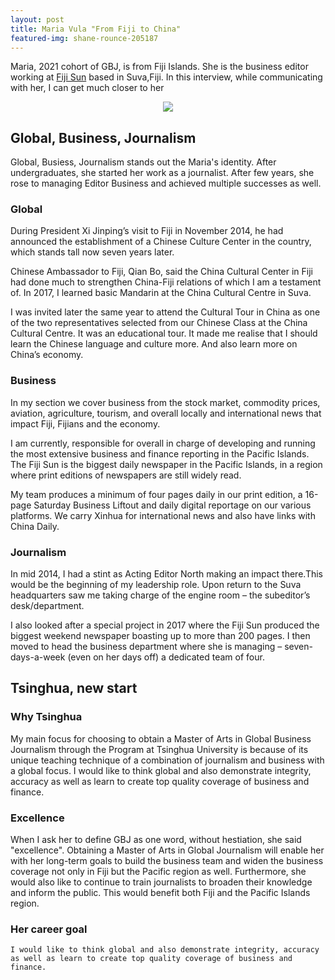 ```yaml
---
layout: post
title: Maria Vula "From Fiji to China"
featured-img: shane-rounce-205187
---
```


Maria, 2021 cohort of GBJ, is from Fiji Islands. She is the business editor working at [Fiji Sun](https://fijisun.com.fj/) based in Suva,Fiji. 
In this interview, while communicating with her, I can get much closer to her 

<p align="center"><a href="https://www.linkpicture.com/view.php?img=LPic615837697d1681691808356"><img src="https://www.linkpicture.com/q/스크린샷-2021-10-02-오후-6.26.47.png" type="image"></a></p>

## Global, Business, Journalism 

Global, Busiess, Journalism stands out the Maria's identity. After undergraduates, she started her work as a journalist. After few years, she rose to managing Editor Business and achieved multiple successes as well. 

### Global 

During President Xi Jinping’s visit to Fiji in November 2014, he had announced the establishment of a Chinese Culture Center in the country, which stands tall now seven years later.

Chinese Ambassador to Fiji, Qian Bo, said the China Cultural Center in Fiji had done much to strengthen China-Fiji relations of which I am a testament of. In 2017, I learned basic Mandarin at the China Cultural Centre in Suva.

I was invited later the same year to attend the Cultural Tour in China as one of the two representatives selected from our Chinese Class at the China Cultural Centre.
It was an educational tour. It made me realise that I should learn the Chinese language and culture more. And also learn more on China’s economy.

### Business

In my section we cover business from the stock market, commodity prices, aviation, agriculture, tourism, and overall locally and international news that impact Fiji, Fijians and the economy.

I am currently, responsible for overall in charge of developing and running the most extensive business and finance reporting in the Pacific Islands. The Fiji Sun is the biggest daily newspaper in the Pacific Islands, in a region where print editions of newspapers are still widely read. 

My team produces a minimum of four pages daily in our print edition, a 16-page Saturday Business Liftout and daily digital reportage on our various platforms.
We carry Xinhua for international news and also have links with China Daily. 

### Journalism 

 In mid 2014, I had a stint as Acting Editor North making an impact there.This would be the beginning of my leadership role. Upon return to the Suva headquarters saw me taking charge of the engine room – the subeditor’s desk/department.

I also looked after a special project in 2017 where the Fiji Sun produced the biggest weekend newspaper boasting up to more than 200 pages. I then moved to head the business department where she is managing – seven-days-a-week (even on her days off) a dedicated team of four.


## Tsinghua, new start 

### Why Tsinghua 

My main focus for choosing to obtain a Master of Arts in Global Business Journalism through the Program at Tsinghua University is because of its unique teaching technique of a combination of journalism and business with a global focus. I would like to think global and also demonstrate integrity, accuracy as well as learn to create top quality coverage of business and finance.


### Excellence 

When I ask her to define GBJ as one word, without hestiation, she said "excellence". Obtaining a Master of Arts in Global Journalism will enable her with her long-term goals to build the business team and widen the business coverage not only in Fiji but the Pacific region as well. Furthermore, she would also like to continue to train journalists to broaden their knowledge and inform the public. This would benefit both Fiji and the Pacific Islands region.

### Her career goal 

```
I would like to think global and also demonstrate integrity, accuracy as well as learn to create top quality coverage of business and finance.
```


